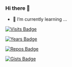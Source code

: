 ### Hi there 👋

- 🌱 I’m currently learning ...

[![Visits Badge](https://badges.pufler.dev/visits/VincenzoMarcovecchio/git-badges)](https://badges.pufler.dev)

[![Years Badge](https://badges.pufler.dev/years/VincenzoMarcovecchio)](https://badges.pufler.dev)

[![Repos Badge](https://badges.pufler.dev/repos/VincenzoMarcovecchio)](https://badges.pufler.dev)

[![Gists Badge](https://badges.pufler.dev/gists/VincenzoMarcovecchio)](https://badges.pufler.dev)

